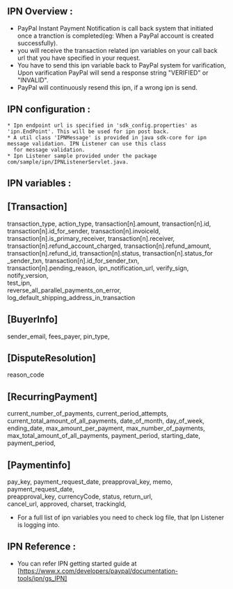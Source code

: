 IPN Overview :
------------
* PayPal Instant Payment Notification is call back system that initiated once a tranction is completed(eg: When 
a PayPal account is created successfully).
* you will receive the transaction related ipn variables on your call back url that you have specified in your request.
*  You have to send this ipn variable back to PayPal system for varification, Upon varification PayPal will send
a response string "VERIFIED" or "INVALID".
* PayPal will continuously resend this ipn, if a wrong ipn is send.

IPN configuration :
-----------------
    * Ipn endpoint url is specified in 'sdk_config.properties' as 'ipn.EndPoint'. This will be used for ipn post back.
    * A util class 'IPNMessage' is provided in java sdk-core for ipn message validation. IPN Listener can use this class 
      for message validation.
    * Ipn Listener sample provided under the package com/sample/ipn/IPNListenerServlet.java. 
       
IPN variables :
--------------

[Transaction]
-------------
transaction_type,
action_type,
transaction[n].amount,
transaction[n].id,
transaction[n].id_for_sender,
transaction[n].invoiceId,
transaction[n].is_primary_receiver,
transaction[n].receiver,
transaction[n].refund_account_charged,
transaction[n].refund_amount,
transaction[n].refund_id,
transaction[n].status,
transaction[n].status_for _sender_txn,
transaction[n].id_for_sender_txn, 
transaction[n].pending_reason, 
ipn_notification_url,
verify_sign,
notify_version,          
test_ipn,                
reverse_all_parallel_payments_on_error, 
log_default_shipping_address_in_transaction

[BuyerInfo]
-----------
sender_email,
fees_payer,
pin_type,
    
[DisputeResolution]
-------------------
reason_code

[RecurringPayment]
------------------
current_number_of_payments,
current_period_attempts,
current_total_amount_of_all_payments,
date_of_month,
day_of_week,
ending_date,
max_amount_per_payment,
max_number_of_payments,
max_total_amount_of_all_payments,
payment_period,
starting_date,
payment_period,
    

[Paymentinfo]
-------------
pay_key,
payment_request_date,
preapproval_key,
memo,
payment_request_date,    
preapproval_key,
currencyCode,
status,
return_url,              
cancel_url,
approved,
charset,
trackingId,
    
      
 
* For a full list of ipn variables you need to check log file, that Ipn Listener is logging into.    

IPN Reference :
--------------
* You can refer IPN getting started guide at [https://www.x.com/developers/paypal/documentation-tools/ipn/gs_IPN]
